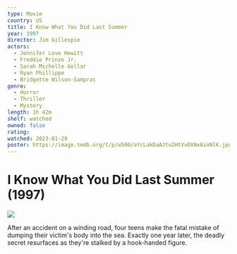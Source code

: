 ```yaml
---
type: Movie
country: US
title: I Know What You Did Last Summer
year: 1997
director: Jim Gillespie
actors:
  - Jennifer Love Hewitt
  - Freddie Prinze Jr.
  - Sarah Michelle Gellar
  - Ryan Phillippe
  - Bridgette Wilson-Sampras
genre:
  - Horror
  - Thriller
  - Mystery
length: 1h 42m
shelf: watched
owned: false
rating:
watched: 2023-01-29
poster: https://image.tmdb.org/t/p/w500/aYcLakDaAJtu2HtVvOXNx8inNlK.jpg
---
```


# I Know What You Did Last Summer (1997)

![](https://image.tmdb.org/t/p/w500/aYcLakDaAJtu2HtVvOXNx8inNlK.jpg)

After an accident on a winding road, four teens make the fatal mistake of dumping their victim's body into the sea. Exactly one year later, the deadly secret resurfaces as they're stalked by a hook-handed figure.